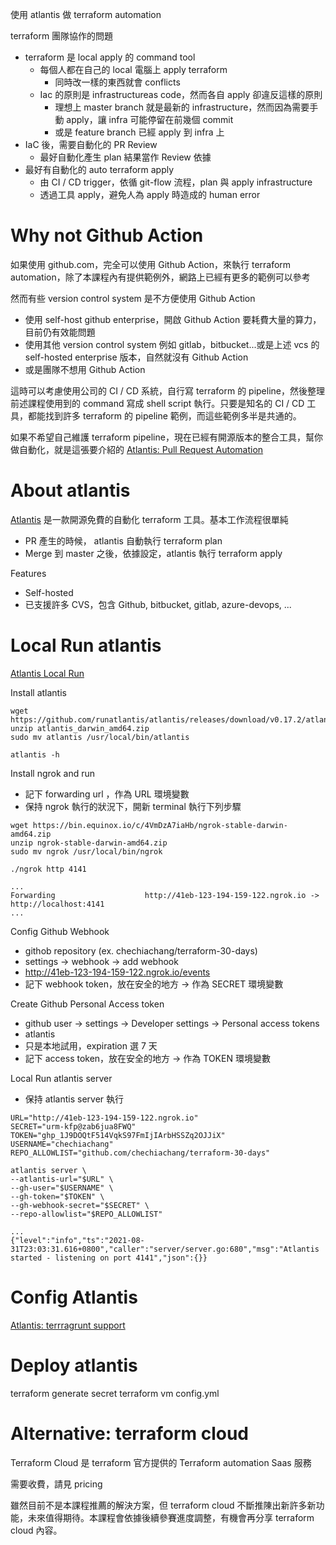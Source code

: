 使用 atlantis 做 terraform automation

terraform 團隊協作的問題
- terraform 是 local apply 的 command tool
  - 每個人都在自己的 local 電腦上 apply terraform
    - 同時改一樣的東西就會 conflicts
  - Iac 的原則是 infrastructureas code，然而各自 apply 卻違反這樣的原則
    - 理想上 master branch 就是最新的 infrastructure，然而因為需要手動 apply，讓 infra 可能停留在前幾個 commit
    - 或是 feature branch 已經 apply 到 infra 上
- IaC 後，需要自動化的 PR Review
  - 最好自動化產生 plan 結果當作 Review 依據
- 最好有自動化的 auto terraform apply
  - 由 CI / CD trigger，依循 git-flow 流程，plan 與 apply infrastructure
  - 透過工具 apply，避免人為 apply 時造成的 human error

# Why not Github Action

如果使用 github.com，完全可以使用 Github Action，來執行 terraform automation，除了本課程內有提供範例外，網路上已經有更多的範例可以參考

然而有些 version control system 是不方便使用 Github Action
- 使用 self-host github enterprise，開啟 Github Action 要耗費大量的算力，目前仍有效能問題
- 使用其他 version control system 例如 gitlab，bitbucket...或是上述 vcs 的 self-hosted enterprise 版本，自然就沒有 Github Action
- 或是團隊不想用 Github Action

這時可以考慮使用公司的 CI / CD 系統，自行寫 terraform 的 pipeline，然後整理前述課程使用到的 command 寫成 shell script 執行。只要是知名的 CI / CD 工具，都能找到許多 terraform 的 pipeline 範例，而這些範例多半是共通的。

如果不希望自己維護 terraform pipeline，現在已經有開源版本的整合工具，幫你做自動化，就是這張要介紹的 [Atlantis: Pull Request Automation](https://www.runatlantis.io/)

# About atlantis

[Atlantis](https://www.runatlantis.io/) 是一款開源免費的自動化 terraform 工具。基本工作流程很單純
- PR 產生的時候， atlantis 自動執行 terraform plan
- Merge 到 master 之後，依據設定，atlantis 執行 terraform apply

Features
- Self-hosted
- 已支援許多 CVS，包含 Github, bitbucket, gitlab, azure-devops, ...

# Local Run atlantis

[Atlantis Local Run](https://www.runatlantis.io/guide/testing-locally.html#testing-locally)

Install atlantis
```
wget https://github.com/runatlantis/atlantis/releases/download/v0.17.2/atlantis_darwin_amd64.zip
unzip atlantis_darwin_amd64.zip
sudo mv atlantis /usr/local/bin/atlantis

atlantis -h
```

Install ngrok and run
- 記下 forwarding url ，作為 URL 環境變數
- 保持 ngrok 執行的狀況下，開新 terminal 執行下列步驟
```
wget https://bin.equinox.io/c/4VmDzA7iaHb/ngrok-stable-darwin-amd64.zip
unzip ngrok-stable-darwin-amd64.zip
sudo mv ngrok /usr/local/bin/ngrok

./ngrok http 4141

...
Forwarding                    http://41eb-123-194-159-122.ngrok.io -> http://localhost:4141
...
```

Config Github Webhook
- githob repository (ex. chechiachang/terraform-30-days)
- settings -> webhook -> add webhook
- http://41eb-123-194-159-122.ngrok.io/events
- 記下 webhook token，放在安全的地方 -> 作為 SECRET 環境變數

Create Github Personal Access token
- github user -> settings ->  Developer settings -> Personal access tokens
- atlantis
- 只是本地試用，expiration 選 7 天
- 記下 access token，放在安全的地方 -> 作為 TOKEN 環境變數

Local Run atlantis server
- 保持 atlantis server 執行
```
URL="http://41eb-123-194-159-122.ngrok.io"
SECRET="urm-kfp@zab6jua8FWQ"
TOKEN="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"
USERNAME="chechiachang"
REPO_ALLOWLIST="github.com/chechiachang/terraform-30-days"

atlantis server \
--atlantis-url="$URL" \
--gh-user="$USERNAME" \
--gh-token="$TOKEN" \
--gh-webhook-secret="$SECRET" \
--repo-allowlist="$REPO_ALLOWLIST"

...
{"level":"info","ts":"2021-08-31T23:03:31.616+0800","caller":"server/server.go:680","msg":"Atlantis started - listening on port 4141","json":{}}
```

# 


# Config Atlantis

[Atlantis: terrragrunt support](https://www.runatlantis.io/docs/custom-workflows.html#use-cases)

# Deploy atlantis

terraform generate secret
terraform vm
config.yml

# Alternative: terraform cloud

Terraform Cloud 是 terraform 官方提供的 Terraform automation Saas 服務

需要收費，請見 pricing

雖然目前不是本課程推薦的解決方案，但 terraform cloud 不斷推陳出新許多新功能，未來值得期待。本課程會依據後續參賽進度調整，有機會再分享 terraform cloud 內容。
